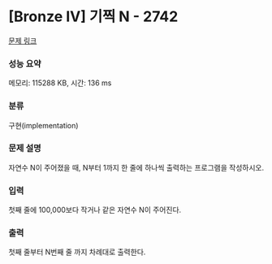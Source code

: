 # [Bronze IV] 기찍 N - 2742 

[문제 링크](https://www.acmicpc.net/problem/2742) 

### 성능 요약

메모리: 115288 KB, 시간: 136 ms

### 분류

구현(implementation)

### 문제 설명

<p>자연수 N이 주어졌을 때, N부터 1까지 한 줄에 하나씩 출력하는 프로그램을 작성하시오.</p>

### 입력 

 <p>첫째 줄에 100,000보다 작거나 같은 자연수 N이 주어진다.</p>

### 출력 

 <p>첫째 줄부터 N번째 줄 까지 차례대로 출력한다.</p>

